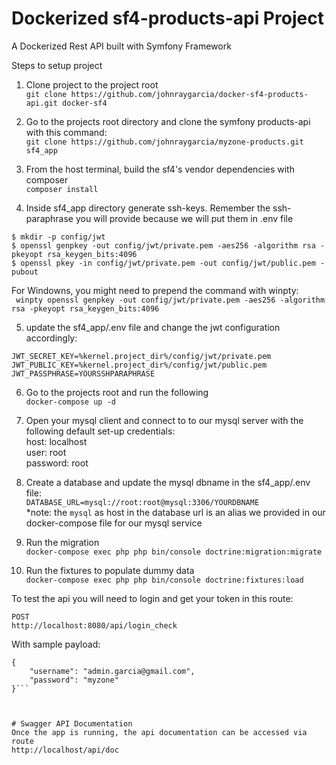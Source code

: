 # Dockerized sf4-products-api Project
A Dockerized Rest API built with Symfony Framework

Steps to setup project

1. Clone project to the project root   
```git clone https://github.com/johnraygarcia/docker-sf4-products-api.git docker-sf4```  


2. Go to the projects root directory and clone the symfony products-api with this command:  
```git clone https://github.com/johnraygarcia/myzone-products.git sf4_app```  

3. From the host terminal, build the sf4's vendor dependencies with composer  
```composer install```

4. Inside sf4_app directory generate ssh-keys. Remember the ssh-paraphrase you will provide because we will put them in .env file  

```
$ mkdir -p config/jwt  
$ openssl genpkey -out config/jwt/private.pem -aes256 -algorithm rsa -pkeyopt rsa_keygen_bits:4096  
$ openssl pkey -in config/jwt/private.pem -out config/jwt/public.pem -pubout
```  
For Windowns, you might need to prepend the command with winpty:   
``` winpty openssl genpkey -out config/jwt/private.pem -aes256 -algorithm rsa -pkeyopt rsa_keygen_bits:4096```

5. update the sf4_app/.env file and change the jwt configuration accordingly:  

```
JWT_SECRET_KEY=%kernel.project_dir%/config/jwt/private.pem
JWT_PUBLIC_KEY=%kernel.project_dir%/config/jwt/public.pem
JWT_PASSPHRASE=YOURSSHPARAPHRASE
```


6. Go to the projects root and run the following  
```docker-compose up -d```  


7. Open your mysql client and connect to to our mysql server with the following default set-up credentials:  
host: localhost  
user: root  
password: root  

8. Create a database and update the mysql dbname in the sf4_app/.env file:  
```DATABASE_URL=mysql://root:root@mysql:3306/YOURDBNAME```  
*note: the `mysql` as host in the database url is an alias we provided in our docker-compose file for our mysql service


9. Run the migration  
```docker-compose exec php php bin/console doctrine:migration:migrate```

10. Run the fixtures to populate dummy data  
```docker-compose exec php php bin/console doctrine:fixtures:load```



To test the api you will need to login and get your token in this route:  
```
POST  
http://localhost:8080/api/login_check
```  
With sample payload:  
```
{
	"username": "admin.garcia@gmail.com",
	"password": "myzone"
}```

 
   
# Swagger API Documentation
Once the app is running, the api documentation can be accessed via route
http://localhost/api/doc

